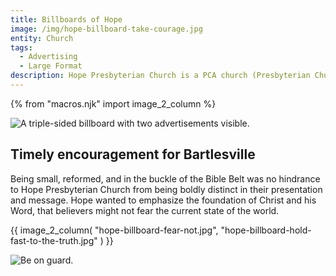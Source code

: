```yaml
---
title: Billboards of Hope
image: /img/hope-billboard-take-courage.jpg
entity: Church
tags:
  - Advertising
  - Large Format
description: Hope Presbyterian Church is a PCA church (Presbyterian Church in America) meeting in Bartlesville, Oklahoma.  They are a group of sinners saved by grace seeking to love the Triune God through gospel worship that is theologically rich and liturgically reverent; love one another through gospel community that is intentional and authentic; and love others through gospel service and proclamation that gives eternal comfort and good hope through grace. 
---
```


{% from "macros.njk" import image_2_column %}

![A triple-sided billboard with two advertisements visible.](/img/hope-billboard-dual-billboard.jpg)

## Timely encouragement for Bartlesville
Being small, reformed, and in the buckle of the Bible Belt was no hindrance to Hope Presbyterian Church from being boldly distinct in their presentation and message. Hope wanted to emphasize the foundation of Christ and his Word, that believers might not fear the current state of the world.

<section class="bleed">
{{ image_2_column(
  "hope-billboard-fear-not.jpg",
  "hope-billboard-hold-fast-to-the-truth.jpg"
) }}
</section>

![Be on guard.](/img/hope-billboard-be-on-guard.jpg)